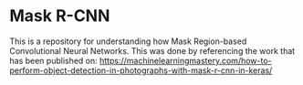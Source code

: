# Mask R-CNN

This is a repository for understanding how Mask Region-based Convolutional Neural Networks. This was done by referencing the work that has been published on: https://machinelearningmastery.com/how-to-perform-object-detection-in-photographs-with-mask-r-cnn-in-keras/
